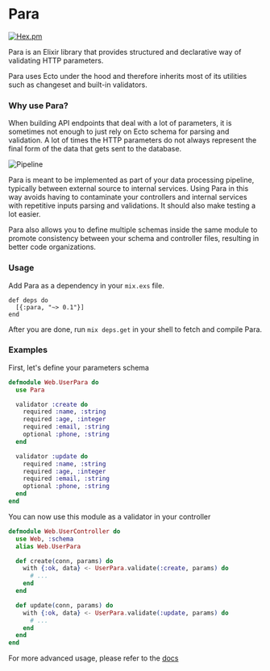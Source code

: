 # Para

[![Hex.pm](https://img.shields.io/hexpm/v/para.svg)](https://hex.pm/packages/para)

Para is an Elixir library that provides structured and declarative way of validating HTTP parameters.

Para uses Ecto under the hood and therefore inherits most of its utilities such as changeset and built-in validators.

### Why use Para?

When building API endpoints that deal with a lot of parameters, it is sometimes not enough to just rely on Ecto schema for parsing and validation. A lot of times the HTTP parameters do not always represent the final form of the data that gets sent to the database.

![Pipeline](https://user-images.githubusercontent.com/845515/131730786-61c360bd-43ca-4dbc-a0ce-b3a283eeb3cb.png)

Para is meant to be implemented as part of your data processing pipeline, typically between external source to internal services. Using Para in this way avoids having to contaminate your controllers and internal services with repetitive inputs parsing and validations. It should also make testing a lot easier.

Para also allows you to define multiple schemas inside the same module to promote consistency between your schema and controller files, resulting in better code organizations.

### Usage

Add Para as a dependency in your `mix.exs` file.

```
def deps do
  [{:para, "~> 0.1"}]
end
```

After you are done, run `mix deps.get` in your shell to fetch and compile Para.

### Examples

First, let's define your parameters schema

```elixir
defmodule Web.UserPara do
  use Para

  validator :create do
    required :name, :string
    required :age, :integer
    required :email, :string
    optional :phone, :string
  end

  validator :update do
    required :name, :string
    required :age, :integer
    required :email, :string
    optional :phone, :string
  end
end
```

You can now use this module as a validator in your controller

```elixir
defmodule Web.UserController do
  use Web, :schema
  alias Web.UserPara

  def create(conn, params) do
    with {:ok, data} <- UserPara.validate(:create, params) do
      # ...
    end
  end

  def update(conn, params) do
    with {:ok, data} <- UserPara.validate(:update, params) do
      # ...
    end
  end
end
```

For more advanced usage, please refer to the [docs](https://hexdocs.pm/para/)
